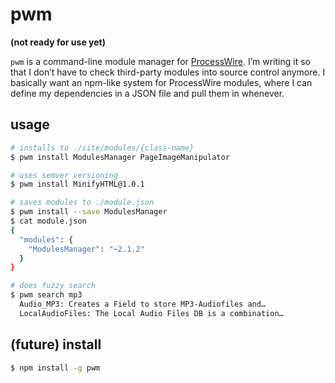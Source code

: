 
# pwm

**(not ready for use yet)**

`pwm` is a command-line module manager for [ProcessWire](https://github.com/ryancramerdesign/ProcessWire). I’m writing it so that I don’t have to check third-party modules into source control anymore. I basically want an npm-like system for ProcessWire modules, where I can define my dependencies in a JSON file and pull them in whenever.


## usage
```sh
# installs to ./site/modules/{class-name}
$ pwm install ModulesManager PageImageManipulator

# uses semver versioning
$ pwm install MinifyHTML@1.0.1

# saves modules to ./module.json
$ pwm install --save ModulesManager
$ cat module.json
{
  "modules": {
    "ModulesManager": "~2.1.2"
  }
}

# does fuzzy search
$ pwm search mp3
  Audio_MP3: Creates a Field to store MP3-Audiofiles and…
  LocalAudioFiles: The Local Audio Files DB is a combination…
```

## (future) install
```sh
$ npm install -g pwm
```
